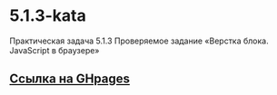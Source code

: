 # 5.1.3-kata
Практическая задача 5.1.3 Проверяемое задание «Верстка блока. JavaScript в браузере»
## [Ссылка на GHpages](https://isildurrr1.github.io/5.1.3-kata/)
